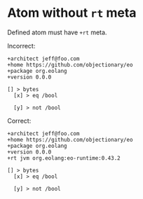 # Atom without `rt` meta

Defined atom must have `+rt` meta.

Incorrect:

```eo
+architect jeff@foo.com
+home https://github.com/objectionary/eo
+package org.eolang
+version 0.0.0

[] > bytes
  [x] > eq /bool

  [y] > not /bool
```

Correct:

```eo
+architect jeff@foo.com
+home https://github.com/objectionary/eo
+package org.eolang
+version 0.0.0
+rt jvm org.eolang:eo-runtime:0.43.2

[] > bytes
  [x] > eq /bool

  [y] > not /bool
```

